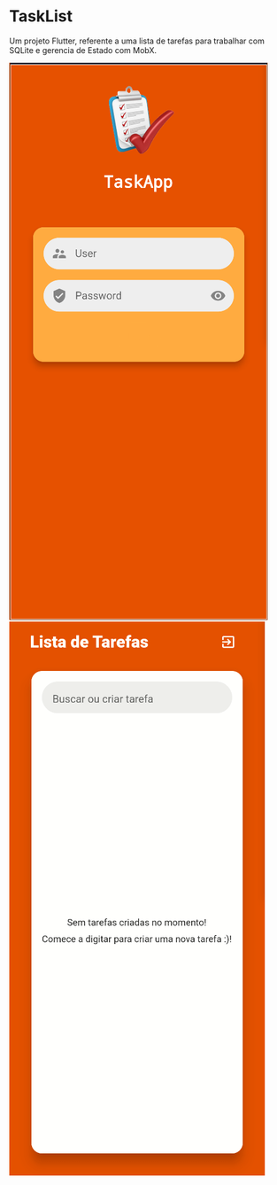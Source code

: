 # TaskList
Um projeto Flutter, referente a uma lista de tarefas para trabalhar com SQLite e gerencia de Estado com MobX.

![login_print_screnn](https://github.com/LGustavoMaciel/TaskListApp/blob/main/login_print_screen.png)
![func](https://github.com/LGustavoMaciel/TaskListApp/blob/main/func.gif)
